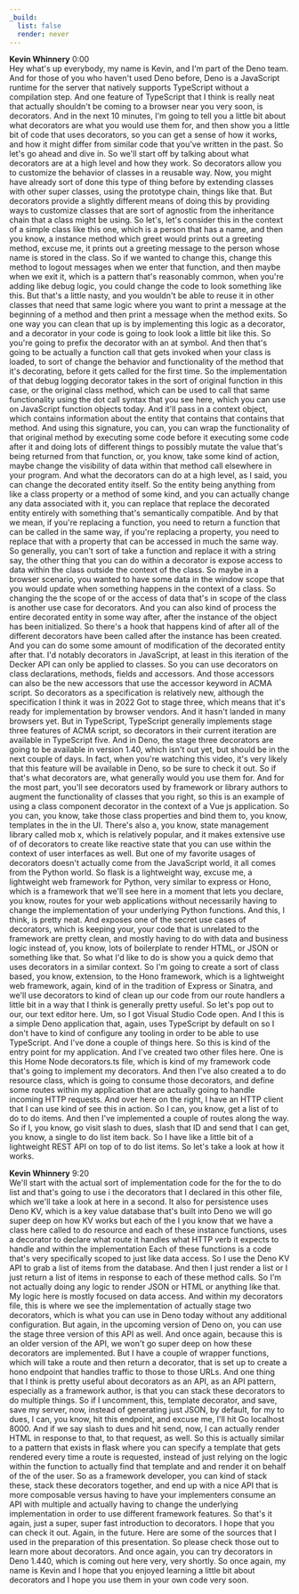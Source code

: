 ```yaml
---
_build:
  list: false
  render: never
---
```


**Kevin Whinnery**  0:00  
Hey what's up everybody, my name is Kevin, and I'm part of the Deno team. And for those of you who haven't used Deno before, Deno is a JavaScript runtime for the server that natively supports TypeScript without a compilation step. And one feature of TypeScript that I think is really neat that actually shouldn't be coming to a browser near you very soon, is decorators. And in the next 10 minutes, I'm going to tell you a little bit about what decorators are what you would use them for, and then show you a little bit of code that uses decorators, so you can get a sense of how it works, and how it might differ from similar code that you've written in the past. So let's go ahead and dive in. So we'll start off by talking about what decorators are at a high level and how they work. So decorators allow you to customize the behavior of classes in a reusable way. Now, you might have already sort of done this type of thing before by extending classes with other super classes, using the prototype chain, things like that. But decorators provide a slightly different means of doing this by providing ways to customize classes that are sort of agnostic from the inheritance chain that a class might be using. So let's, let's consider this in the context of a simple class like this one, which is a person that has a name, and then you know, a instance method which greet would prints out a greeting method, excuse me, it prints out a greeting message to the person whose name is stored in the class. So if we wanted to change this, change this method to logout messages when we enter that function, and then maybe when we exit it, which is a pattern that's reasonably common, when you're adding like debug logic, you could change the code to look something like this. But that's a little nasty, and you wouldn't be able to reuse it in other classes that need that same logic where you want to print a message at the beginning of a method and then print a message when the method exits. So one way you can clean that up is by implementing this logic as a decorator, and a decorator in your code is going to look look a little bit like this. So you're going to prefix the decorator with an at symbol. And then that's going to be actually a function call that gets invoked when your class is loaded, to sort of change the behavior and functionality of the method that it's decorating, before it gets called for the first time. So the implementation of that debug logging decorator takes in the sort of original function in this case, or the original class method, which can be used to call that same functionality using the dot call syntax that you see here, which you can use on JavaScript function objects today. And it'll pass in a context object, which contains information about the entity that contains that contains that method. And using this signature, you can, you can wrap the functionality of that original method by executing some code before it executing some code after it and doing lots of different things to possibly mutate the value that's being returned from that function, or, you know, take some kind of action, maybe change the visibility of data within that method call elsewhere in your program. And what the decorators can do at a high level, as I said, you can change the decorated entity itself. So the entity being anything from like a class property or a method of some kind, and you can actually change any data associated with it, you can replace that replace the decorated entity entirely with something that's semantically compatible. And by that we mean, if you're replacing a function, you need to return a function that can be called in the same way, if you're replacing a property, you need to replace that with a property that can be accessed in much the same way. So generally, you can't sort of take a function and replace it with a string say, the other thing that you can do within a decorator is expose access to data within the class outside the context of the class. So maybe in a browser scenario, you wanted to have some data in the window scope that you would update when something happens in the context of a class. So changing the the scope of or the access of data that's in scope of the class is another use case for decorators. And you can also kind of process the entire decorated entity in some way after, after the instance of the object has been initialized. So there's a hook that happens kind of after all of the different decorators have been called after the instance has been created. And you can do some some amount of modification of the decorated entity after that. I'd notably decorators in JavaScript, at least in this iteration of the Decker API can only be applied to classes. So you can use decorators on class declarations, methods, fields and accessors. And those accessors can also be the new accessors that use the accessor keyword in ACMA script. So decorators as a specification is relatively new, although the specification I think it was in 2022 Got to stage three, which means that it's ready for implementation by browser vendors. And it hasn't landed in many browsers yet. But in TypeScript, TypeScript generally implements stage three features of ACMA script, so decorators in their current iteration are available in TypeScript five. And in Deno, the stage three decorators are going to be available in version 1.40, which isn't out yet, but should be in the next couple of days. In fact, when you're watching this video, it's very likely that this feature will be available in Deno, so be sure to check it out. So if that's what decorators are, what generally would you use them for. And for the most part, you'll see decorators used by framework or library authors to augment the functionality of classes that you right, so this is an example of using a class component decorator in the context of a Vue js application. So you can, you know, take those class properties and bind them to, you know, templates in the in the UI. There's also a, you know, state management library called mob x, which is relatively popular, and it makes extensive use of of decorators to create like reactive state that you can use within the context of user interfaces as well. But one of my favorite usages of decorators doesn't actually come from the JavaScript world, it all comes from the Python world. So flask is a lightweight way, excuse me, a lightweight web framework for Python, very similar to express or Hono, which is a framework that we'll see here in a moment that lets you declare, you know, routes for your web applications without necessarily having to change the implementation of your underlying Python functions. And this, I think, is pretty neat. And exposes one of the secret use cases of decorators, which is keeping your, your code that is unrelated to the framework are pretty clean, and mostly having to do with data and business logic instead of, you know, lots of boilerplate to render HTML, or JSON or something like that. So what I'd like to do is show you a quick demo that uses decorators in a similar context. So I'm going to create a sort of class based, you know, extension, to the Hono framework, which is a lightweight web framework, again, kind of in the tradition of Express or Sinatra, and we'll use decorators to kind of clean up our code from our route handlers a little bit in a way that I think is generally pretty useful. So let's pop out to our, our text editor here. Um, so I got Visual Studio Code open. And I this is a simple Deno application that, again, uses TypeScript by default on so I don't have to kind of configure any tooling in order to be able to use TypeScript. And I've done a couple of things here. So this is kind of the entry point for my application. And I've created two other files here. One is this Home Node decorators.ts file, which is kind of my framework code that's going to implement my decorators. And then I've also created a to do resource class, which is going to consume those decorators, and define some routes within my application that are actually going to handle incoming HTTP requests. And over here on the right, I have an HTTP client that I can use kind of see this in action. So I can, you know, get a list of to do to do items. And then I've implemented a couple of routes along the way. So if I, you know, go visit slash to dues, slash that ID and send that I can get, you know, a single to do list item back. So I have like a little bit of a lightweight REST API on top of to do list items. So let's take a look at how it works. 

**Kevin Whinnery**  9:20  
We'll start with the actual sort of implementation code for the for the to do list and that's going to use i the decorators that I declared in this other file, which we'll take a look at here in a second. It also for persistence uses Deno KV, which is a key value database that's built into Deno we will go super deep on how KV works but each of the I you know that we have a class here called to do resource and each of these instance functions, uses a decorator to declare what route it handles what HTTP verb it expects to handle and within the implementation Each of these functions is a code that's very specifically scoped to just like data access. So I use the Deno KV API to grab a list of items from the database. And then I just render a list or I just return a list of items in response to each of these method calls. So I'm not actually doing any logic to render JSON or HTML or anything like that. My logic here is mostly focused on data access. And within my decorators file, this is where we see the implementation of actually stage two decorators, which is what you can use in Deno today without any additional configuration. But again, in the upcoming version of Deno on, you can use the stage three version of this API as well. And once again, because this is an older version of the API, we won't go super deep on how these decorators are implemented. But I have a couple of wrapper functions, which will take a route and then return a decorator, that is set up to create a hono endpoint that handles traffic to those to those URLs. And one thing that I think is pretty useful about decorators as an API, as an API pattern, especially as a framework author, is that you can stack these decorators to do multiple things. So if I uncomment, this, template decorator, and save, save my server, now, instead of generating just JSON, by default, for my to dues, I can, you know, hit this endpoint, and excuse me, I'll hit Go localhost 8000. And if we say slash to dues and hit send, now, I can actually render HTML in response to that, to that request, as well. So this is actually similar to a pattern that exists in flask where you can specify a template that gets rendered every time a route is requested, instead of just relying on the logic within the function to actually find that template and and render it on behalf of the of the user. So as a framework developer, you can kind of stack these, stack these decorators together, and end up with a nice API that is more composable versus having to have your implementers consume an API with multiple and actually having to change the underlying implementation in order to use different framework features. So that's it again, just a super, super fast introduction to decorators. I hope that you can check it out. Again, in the future. Here are some of the sources that I used in the preparation of this presentation. So please check those out to learn more about decorators. And once again, you can try decorators in Deno 1.440, which is coming out here very, very shortly. So once again, my name is Kevin and I hope that you enjoyed learning a little bit about decorators and I hope you use them in your own code very soon.
